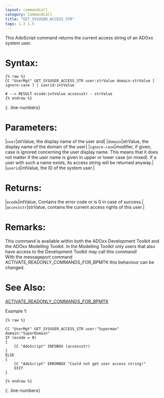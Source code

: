 ```yaml
---
layout: commandcall
category: CommandCall
title: "GET_SYSUSER_ACCESS_STR"
tags: 1.3 1.5
---
```


This AdoScript command returns the current access string of an ADOxx system user.

# Syntax:  

```adoscript
{% raw %}
CC "UserMgt" GET_SYSUSER_ACCESS_STR	user:strValue domain:strValue [ ignore-case ] | userid:intValue

# --> RESULT ecode:intValue accessstr - strValue
{% endraw %}
```
{: .line-numbers}

# Parameters:  

|`user`|strValue, the display name of the user and|
|`domain`|strValue, the display name of the domain of the user|
|`ignore-case`|modifier, if given, case is ignored concerning the user display name. This means that it does not matter if the user name is given in upper or lower case (or mixed). If a user with such a name exists, its access string will be returned anyway.|
|`userid`|intValue, the ID of the system user.|

# Returns:  

|`ecode`|intValue, Contains the error code or is 0 in case of success.|
|`accessstr`|strValue, contains the current access rights of this user.|

# Remarks:

This command is available within both the ADOxx Development Toolkit and the ADOxx Modelling Toolkit. In the Modelling Toolkit only users that also have access to the Development Toolkit may call this command!  
With the messageport command ACTIVATE_READONLY_COMMANDS_FOR_BPMTK  this behaviour can be changed.

# See Also:  

[ACTIVATE_READONLY_COMMANDS_FOR_BPMTK](activate_readonly_commands_for_bpmtk.html "ACTIVATE_READONLY_COMMANDS_FOR_BPMTK")  


Example 1:

```adoscript
{% raw %}

CC "UserMgt" GET_SYSUSER_ACCESS_STR user:"Superman" domain:"SuperDomain"
IF (ecode = 0)
{
    CC "AdoScript" INFOBOX (accessstr)
}
ELSE
{
    CC "AdoScript" ERRORBOX "Could not get user access string!"
    EXIT
}

{% endraw %}
```
{: .line-numbers}

